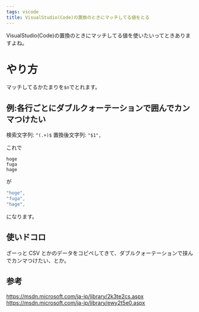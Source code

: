 ```yaml
---
tags: vscode
title: VisualStudio(Code)の置換のときにマッチしてる値をとる
---
```


VisualStudio(Code)の置換のときにマッチしてる値を使いたいってときありますよね。

# やり方

マッチしてるかたまりを`$n`でとれます。

## 例:各行ごとにダブルクォーテーションで囲んでカンマつけたい

検索文字列: `^(.+)$`
置換後文字列: `"$1",`

これで

```
hoge
fuga
hage

```

が

```csharp
"hoge",
"fuga",
"hage",

```

になります。

## 使いドコロ

ざーっと CSV とかのデータをコピペしてきて、ダブルクォーテーションで挟んでカンマつけたい、とか。

## 参考

https://msdn.microsoft.com/ja-jp/library/2k3te2cs.aspx
https://msdn.microsoft.com/ja-jp/library/ewy2t5e0.aspx

